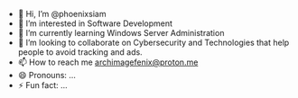 - 👋 Hi, I’m @phoenixsiam
- 👀 I’m interested in Software Development
- 🌱 I’m currently learning Windows Server Administration
- 💞️ I’m looking to collaborate on Cybersecurity and Technologies that help people to avoid tracking and ads.
- 📫 How to reach me archimagefenix@proton.me
- 😄 Pronouns: ...
- ⚡ Fun fact: ...

<!---
phoenixsiam/phoenixsiam is a ✨ special ✨ repository because its `README.md` (this file) appears on your GitHub profile.
You can click the Preview link to take a look at your changes.
--->
